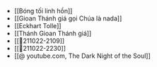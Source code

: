 - [[Bóng tối linh hồn]]
- [[Gioan Thánh giá gọi Chúa là nada]]
- [[Eckhart Tolle]]
- [[Thánh Gioan Thánh giá]]
- [[💬211022-2109]]
- [[💬211022-2230]]
- [[@ youtube.com, The Dark Night of the Soul]]

